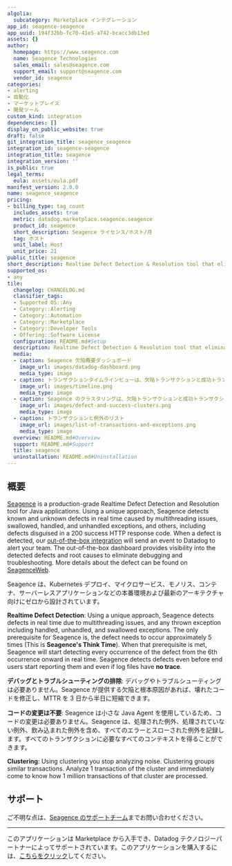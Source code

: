 ```yaml
---
algolia:
  subcategory: Marketplace インテグレーション
app_id: seagence-seagence
app_uuid: 194f32bb-fc70-41e5-a742-bcacc3db13ed
assets: {}
author:
  homepage: https://www.seagence.com
  name: Seagence Technologies
  sales_email: sales@seagence.com
  support_email: support@seagence.com
  vendor_id: seagence
categories:
- alerting
- 自動化
- マーケットプレイス
- 開発ツール
custom_kind: integration
dependencies: []
display_on_public_website: true
draft: false
git_integration_title: seagence_seagence
integration_id: seagence-seagence
integration_title: seagence
integration_version: ''
is_public: true
legal_terms:
  eula: assets/eula.pdf
manifest_version: 2.0.0
name: seagence_seagence
pricing:
- billing_type: tag_count
  includes_assets: true
  metric: datadog.marketplace.seagence.seagence
  product_id: seagence
  short_description: Seagence ライセンス/ホスト/月
  tag: ホスト
  unit_label: Host
  unit_price: 21
public_title: seagence
short_description: Realtime Defect Detection & Resolution tool that eliminates debugging.
supported_os:
- any
tile:
  changelog: CHANGELOG.md
  classifier_tags:
  - Supported OS::Any
  - Category::Alerting
  - Category::Automation
  - Category::Marketplace
  - Category::Developer Tools
  - Offering::Software License
  configuration: README.md#Setup
  description: Realtime Defect Detection & Resolution tool that eliminates debugging.
  media:
  - caption: Seagence 欠陥概要ダッシュボード
    image_url: images/datadog-dashboard.png
    media_type: image
  - caption: トランザクションタイムラインビューは、欠陥トランザクションと成功トランザクションをハイライトします
    image_url: images/timeline.png
    media_type: image
  - caption: Seagence のクラスタリングは、欠陥トランザクションと成功トランザクションを別々のクラスターにグループ化します
    image_url: images/defect-and-success-clusters.png
    media_type: image
  - caption: トランザクションと例外のリスト
    image_url: images/list-of-transactions-and-exceptions.png
    media_type: image
  overview: README.md#Overview
  support: README.md#Support
  title: seagence
  uninstallation: README.md#Uninstallation
---
```


<!--  SOURCED FROM https://github.com/DataDog/marketplace -->


## 概要

[Seagence][1] is a production-grade Realtime Defect Detection and Resolution tool for Java applications. Using a unique approach, Seagence detects known and unknown defects in real time caused by multithreading issues, swallowed, handled, and unhandled exceptions, and others, including defects disguised in a 200 success HTTP response code. When a defect is detected, our [out-of-the-box integration][5] will send an event to Datadog to alert your team. The out-of-the-box dashboard provides visibility into the detected defects and root causes to eliminate debugging and troubleshooting. More details about the defect can be found on [SeagenceWeb][2].

Seagence は、Kubernetes デプロイ、マイクロサービス、モノリス、コンテナ、サーバーレスアプリケーションなどの本番環境および最新のアーキテクチャ向けにゼロから設計されています。

**Realtime Defect Detection**: Using a unique approach, Seagence detects defects in real time due to multithreading issues, and any thrown exception including handled, unhandled, and swallowed exceptions. The only prerequisite for Seagence is, the defect needs to occur approximately 5 times (This is **Seagence's Think Time**). When that prerequisite is met, Seagence will start detecting every occurrence of the defect from the 6th occurrence onward in real time. Seagence detects defects even before end users start reporting them and even if log files have **no trace**.

**デバッグとトラブルシューティングの排除**: デバッグやトラブルシューティングは必要ありません。Seagence が提供する欠陥と根本原因があれば、壊れたコードを修正し、MTTR を 3 日から半日に短縮できます。

**コードの変更は不要**: Seagence は小さな Java Agent を使用しているため、コードの変更は必要ありません。Seagence は、処理された例外、処理されていない例外、飲み込まれた例外を含め、すべてのエラーとスローされた例外を記録します。すべてのトランザクションに必要なすべてのコンテキストを得ることができます。

**Clustering**: Using clustering you stop analyzing noise. Clustering groups similar transactions. Analyze 1 transaction of the cluster and immediately come to know how 1 million transactions of that cluster are processed.

## サポート

ご不明な点は、[Seagence のサポートチーム][4]までお問い合わせください。

[1]: https://www.seagence.com
[2]: https://app.seagence.com/SeagenceWeb/
[3]: https://seagence.com/product/getting-started/
[4]: mailto:support@seagence.com
[5]: https://app.datadoghq.com/integrations/seagence

---
このアプリケーションは Marketplace から入手でき、Datadog テクノロジーパートナーによってサポートされています。このアプリケーションを購入するには、<a href="https://app.datadoghq.com/marketplace/app/seagence-seagence" target="_blank">こちらをクリック</a>してください。